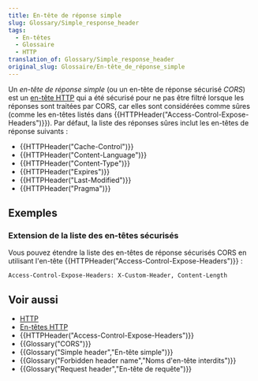 ```yaml
---
title: En-tête de réponse simple
slug: Glossary/Simple_response_header
tags:
  - En-têtes
  - Glossaire
  - HTTP
translation_of: Glossary/Simple_response_header
original_slug: Glossaire/En-tête_de_réponse_simple
---
```


Un _en-tête de réponse simple_ (ou un en-tête de réponse sécurisé _CORS_) est un [en-tête HTTP](/fr/docs/HTTP/Headers) qui a été sécurisé pour ne pas être filtré lorsque les réponses sont traitées par CORS, car elles sont considérées comme sûres (comme les en-têtes listés dans {{HTTPHeader("Access-Control-Expose-Headers")}}). Par défaut, la liste des réponses sûres inclut les en-têtes de réponse suivants :

- {{HTTPHeader("Cache-Control")}}
- {{HTTPHeader("Content-Language")}}
- {{HTTPHeader("Content-Type")}}
- {{HTTPHeader("Expires")}}
- {{HTTPHeader("Last-Modified")}}
- {{HTTPHeader("Pragma")}}

## Exemples

### Extension de la liste des en-têtes sécurisés

Vous pouvez étendre la liste des en-têtes de réponse sécurisés CORS en utilisant l'en-tête {{HTTPHeader("Access-Control-Expose-Headers")}} :

```
Access-Control-Expose-Headers: X-Custom-Header, Content-Length
```

## Voir aussi

- [HTTP](/fr/docs/HTTP)
- [En-têtes HTTP](/fr/docs/HTTP/Headers)
- {{HTTPHeader("Access-Control-Expose-Headers")}}
- {{Glossary("CORS")}}
- {{Glossary("Simple header","En-tête simple")}}
- {{Glossary("Forbidden header name","Noms d'en-tête interdits")}}
- {{Glossary("Request header","En-tête de requête")}}
